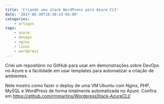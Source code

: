 ```yaml
---
title: 'Criando uma stack WordPress pelo Azure CLI'
date: '2017-06-30T16:30:33-04:00'
categories:
    - artigos
tags:
    - azure
    - devops
    - nginx
    - linux
    - wordpress
---
```


Criei um repositório no GitHub para usar em demonstrações sobre DevOps no Azure e a facilidade em usar templates para automatizar a criação de ambientes.

Nele mostro como fazer o deploy de uma VM Ubuntu com Nginx, PHP, MySQL e WordPress de forma totalmente automatizada no Azure. Confira em <https://github.com/rmmartins/WordpressStack-AzureCLI/>
